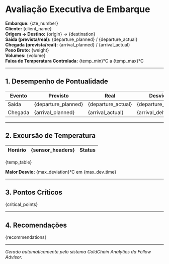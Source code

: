 # Avaliação Executiva de Embarque

**Embarque:** {cte_number}  
**Cliente:** {client_name}  
**Origem → Destino:** {origin} → {destination}  
**Saída (prevista/real):** {departure_planned} / {departure_actual}  
**Chegada (prevista/real):** {arrival_planned} / {arrival_actual}  
**Peso Bruto:** {weight}  
**Volumes:** {volume}  
**Faixa de Temperatura Controlada:** {temp_min}°C a {temp_max}°C  

---

## 1. Desempenho de Pontualidade

| Evento   | Previsto    | Real        | Desvio  |
|----------|-------------|-------------|---------|
| Saída    | {departure_planned} | {departure_actual} | {departure_delta} |
| Chegada  | {arrival_planned}   | {arrival_actual}   | {arrival_delta}   |

---

## 2. Excursão de Temperatura

| Horário    | {sensor_headers} | Status      |
|------------|------------------|-------------|
{temp_table}

**Maior Desvio:** {max_deviation}°C em {max_dev_time}

---

## 3. Pontos Críticos

{critical_points}

---

## 4. Recomendações

{recommendations}

---
*Gerado automaticamente pelo sistema ColdChain Analytics da Follow Advisor.*

